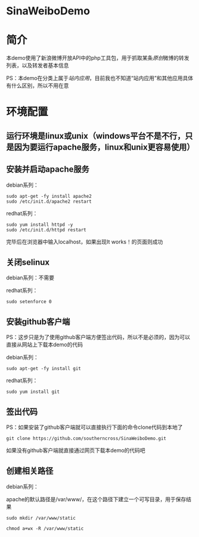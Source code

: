 SinaWeiboDemo
=============

# 简介

本demo使用了新浪微博开放API中的php工具包，用于抓取某条*原创*微博的转发列表，以及转发者基本信息

PS：本demo在分类上属于*站内应用*，目前我也不知道“站内应用”和其他应用具体有什么区别，所以不用在意

# 环境配置

## 运行环境是linux或unix（windows平台不是不行，只是因为要运行apache服务，linux和unix更容易使用）

## 安装并启动apache服务

debian系列：

    sudo apt-get -fy install apache2
    sudo /etc/init.d/apache2 restart
    
redhat系列：

    sudo yum install httpd -y
    sudo /etc/init.d/httpd restart
    
完毕后在浏览器中输入localhost，如果出现It works！的页面则成功
    
## 关闭selinux

debian系列：不需要

redhat系列：

    sudo setenforce 0

## 安装github客户端

PS：这步只是为了使用github客户端方便签出代码，所以不是必须的，因为可以直接从网站上下载本demo的代码

debian系列：
   
    sudo apt-get -fy install git
    
redhat系列：

    sudo yum install git
    
##  签出代码

PS：如果安装了github客户端就可以直接执行下面的命令clone代码到本地了

    git clone https://github.com/southerncross/SinaWeiboDemo.git
    
如果没有github客户端就直接通过网页下载本demo的代码吧
    
## 创建相关路径

debian系列：

apache的默认路径是/var/www/，在这个路径下建立一个可写目录，用于保存结果

    sudo mkdir /var/www/static
    
    chmod a+wx -R /var/www/static


